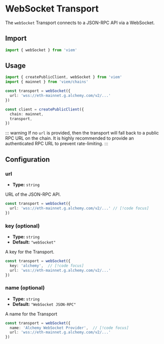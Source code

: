 # WebSocket Transport

The `webSocket` Transport connects to a JSON-RPC API via a WebSocket.

## Import

```ts
import { webSocket } from 'viem'
```

## Usage

```ts {4-6}
import { createPublicClient, webSocket } from 'viem'
import { mainnet } from 'viem/chains'

const transport = webSocket({
  url: 'wss://eth-mainnet.g.alchemy.com/v2/...' 
})

const client = createPublicClient({
  chain: mainnet, 
  transport,
})
```

::: warning
If no `url` is provided, then the transport will fall back to a public RPC URL on the chain. It is highly recommended to provide an authenticated RPC URL to prevent rate-limiting.
:::

## Configuration

### url

- **Type:** `string`

URL of the JSON-RPC API.

```ts
const transport = webSocket({
  url: 'wss://eth-mainnet.g.alchemy.com/v2/...' // [!code focus]
})
```

### key (optional)

- **Type:** `string`
- **Default:** `"webSocket"`

A key for the Transport.

```ts
const transport = webSocket({ 
  key: 'alchemy',  // [!code focus]
  url: 'wss://eth-mainnet.g.alchemy.com/v2/...'
})
```

### name (optional)

- **Type:** `string`
- **Default:** `"WebSocket JSON-RPC"`

A name for the Transport

```ts
const transport = webSocket({ 
  name: 'Alchemy WebSocket Provider',  // [!code focus]
  url: 'wss://eth-mainnet.g.alchemy.com/v2/...'
})
```